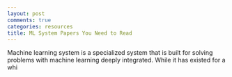 ```yaml
---
layout: post
comments: true
categories: resources
title: ML System Papers You Need to Read
---
```


Machine learning system is a specialized system that is built for solving problems with machine learning deeply integrated. While it has existed for a whi
<!--stackedit_data:
eyJoaXN0b3J5IjpbMTI0NTQ0NzE2NCwtMTg2ODE2MDg2NF19
-->